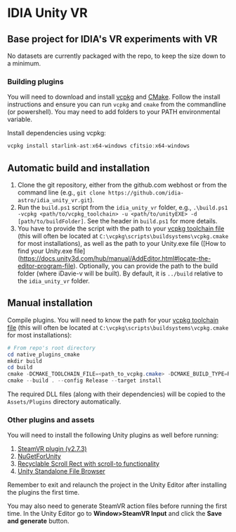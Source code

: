 # IDIA Unity VR
## Base project for IDIA's VR experiments with VR

No datasets are currently packaged with the repo, to keep the size down to a minimum. 

### Building plugins
You will need to download and install [vcpkg](https://github.com/microsoft/vcpkg) and [CMake](https://cmake.org/download/). Follow the install instructions and ensure you can run `vcpkg` and `cmake` from the commandline (or powershell). You may need to add folders to your PATH environmental variable.

Install dependencies using vcpkg:
```powershell
vcpkg install starlink-ast:x64-windows cfitsio:x64-windows
```

## Automatic build and installation
1) Clone the git repository, either from the github.com webhost or from the command line (e.g., `git clone https://github.com/idia-astro/idia_unity_vr.git`).
2) Run the `build.ps1` script from the `idia_unity_vr` folder, e.g., `.\build.ps1 -vcpkg <path/to/vcpkg_toolchain> -u <path/to/unityEXE> -d [path/to/buildFolder]`. See the header in `build.ps1` for more details. 
3) You have to provide the script with the path to your [vcpkg toolchain file](https://vcpkg.readthedocs.io/en/latest/examples/installing-and-using-packages/#cmake) (this will often be located at `C:\vcpkg\scripts\buildsystems\vcpkg.cmake` for most installations),
as well as the path to your Unity.exe file ([How to find your Unity.exe file] (https://docs.unity3d.com/hub/manual/AddEditor.html#locate-the-editor-program-file). Optionally, you can provide the path to the build folder (where iDavie-v will be built). By default, it is `../build` relative to the `idia_unity_vr` folder.

## Manual installation

Compile plugins. You will need to know the path for your [vcpkg toolchain file](https://vcpkg.readthedocs.io/en/latest/examples/installing-and-using-packages/#cmake) (this will often be located at `C:\vcpkg\scripts\buildsystems\vcpkg.cmake` for most installations):
```powershell
# From repo's root directory
cd native_plugins_cmake
mkdir build
cd build
cmake -DCMAKE_TOOLCHAIN_FILE=<path_to_vcpkg.cmake> -DCMAKE_BUILD_TYPE=Release ../
cmake --build . --config Release --target install
```

The required DLL files (along with their dependencies) will be copied to the `Assets/Plugins` directory automatically.


### Other plugins and assets
You will need to install the following Unity plugins as well before running:

1) [SteamVR plugin (v2.7.3)](https://github.com/ValveSoftware/steamvr_unity_plugin/releases/download/2.7.3/steamvr_2_7_3.unitypackage)
2) [NuGetForUnity](https://github.com/GlitchEnzo/NuGetForUnity/releases/download/v3.0.5/NugetForUnity.3.0.5.unitypackage)
3) [Recyclable Scroll Rect with scroll-to functionality](https://github.com/CosmicElysium/Recyclable-Scroll-Rect/releases/download/v1.0/recyclable-scroll-rect.unitypackage) 
4) [Unity Standalone File Browser](https://github.com/gkngkc/UnityStandaloneFileBrowser/releases/download/1.2/StandaloneFileBrowser.unitypackage)


Remember to exit and relaunch the project in the Unity Editor after installing the plugins the first time.

You may also need to generate SteamVR action files before running the first time. In the Unity Editor go to **Window>SteamVR Input** and click the **Save and generate** button.
